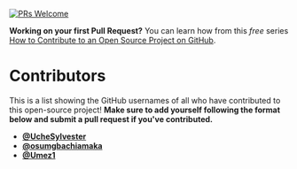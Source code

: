 [![PRs Welcome](https://img.shields.io/badge/PRs-welcome-brightgreen.svg?style=flat-square)](http://makeapullrequest.com)

**Working on your first Pull Request?** You can learn how from this _free_ series [How to Contribute to an Open Source Project on GitHub](https://egghead.io/series/how-to-contribute-to-an-open-source-project-on-github).

# Contributors

This is a list showing the GitHub usernames of all who have contributed to this open-source project! **Make sure to add yourself following the format below and submit a pull request if you've contributed.**

- [**@UcheSylvester**](https://github.com/UcheSylvester)
- [**@osumgbachiamaka**](https://github.com/osumgbachiamaka)
- [**@Umez1**](https://github.com/Umez1)